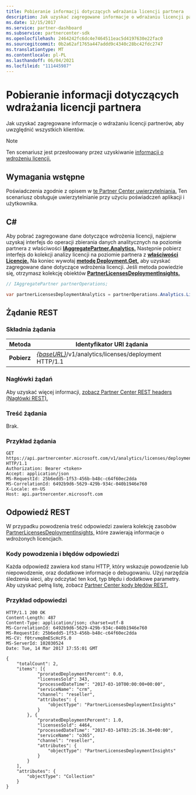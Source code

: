 ```yaml
---
title: Pobieranie informacji dotyczących wdrażania licencji partnera
description: Jak uzyskać zagregowane informacje o wdrażaniu licencji partnerów, aby uwzględnić wszystkich klientów.
ms.date: 12/15/2017
ms.service: partner-dashboard
ms.subservice: partnercenter-sdk
ms.openlocfilehash: 2464242fc6dc4e7464511eac5d4197630e22fac0
ms.sourcegitcommit: 0b2a62af1765a447addd9c4340c28bc42fdc2747
ms.translationtype: MT
ms.contentlocale: pl-PL
ms.lasthandoff: 06/04/2021
ms.locfileid: "111445987"
---
```

# <a name="get-partner-licenses-deployment-information"></a>Pobieranie informacji dotyczących wdrażania licencji partnera

Jak uzyskać zagregowane informacje o wdrażaniu licencji partnerów, aby uwzględnić wszystkich klientów.

> [!NOTE]
> Ten scenariusz jest przesłoowany przez uzyskiwanie [informacji o wdrożeniu licencji.](get-licenses-deployment-information.md)

## <a name="prerequisites"></a>Wymagania wstępne

Poświadczenia zgodnie z opisem w [te Partner Center uwierzytelniania.](partner-center-authentication.md) Ten scenariusz obsługuje uwierzytelnianie przy użyciu poświadczeń aplikacji i użytkownika.

## <a name="c"></a>C\#

Aby pobrać zagregowane dane dotyczące wdrożenia licencji, najpierw uzyskaj interfejs do operacji zbierania danych analitycznych na poziomie partnera z właściwości [**IAggregatePartner.Analytics.**](/dotnet/api/microsoft.store.partnercenter.ipartner.analytics) Następnie pobierz interfejs do kolekcji analizy licencji na poziomie partnera z [**właściwości Licencje.**](/dotnet/api/microsoft.store.partnercenter.analytics.ipartneranalyticscollection.licenses) Na koniec wywołaj [**metodę Deployment.Get,**](/dotnet/api/microsoft.store.partnercenter.genericoperations.ientireentitycollectionretrievaloperations-2.get) aby uzyskać zagregowane dane dotyczące wdrożenia licencji. Jeśli metoda powiedzie się, otrzymasz kolekcję obiektów [**PartnerLicensesDeploymentInsights.**](/dotnet/api/microsoft.store.partnercenter.models.analytics.partnerlicensesdeploymentinsights)

``` csharp
// IAggregatePartner partnerOperations;

var partnerLicensesDeploymentAnalytics = partnerOperations.Analytics.Licenses.Deployment.Get();
```

## <a name="rest-request"></a>Żądanie REST

### <a name="request-syntax"></a>Składnia żądania

| Metoda  | Identyfikator URI żądania                                                                           |
|---------|---------------------------------------------------------------------------------------|
| **Pobierz** | [*{baseURL}*](partner-center-rest-urls.md)/v1/analytics/licenses/deployment HTTP/1.1 |

### <a name="request-headers"></a>Nagłówki żądań

Aby uzyskać więcej informacji, [zobacz Partner Center REST headers (Nagłówki REST).](headers.md)

### <a name="request-body"></a>Treść żądania

Brak.

### <a name="request-example"></a>Przykład żądania

```http
GET https://api.partnercenter.microsoft.com/v1/analytics/licenses/deployment HTTP/1.1
Authorization: Bearer <token>
Accept: application/json
MS-RequestId: 25b6edd5-1f53-456b-b48c-c64f60ec2dda
MS-CorrelationId: 6492b9d6-5629-429b-934c-040b1946e760
X-Locale: en-US
Host: api.partnercenter.microsoft.com
```

## <a name="rest-response"></a>Odpowiedź REST

W przypadku powodzenia treść odpowiedzi zawiera kolekcję zasobów [PartnerLicensesDeploymentInsights,](analytics-resources.md#partnerlicensesdeploymentinsights) które zawierają informacje o wdrożonych licencjach.

### <a name="response-success-and-error-codes"></a>Kody powodzenia i błędów odpowiedzi

Każda odpowiedź zawiera kod stanu HTTP, który wskazuje powodzenie lub niepowodzenie, oraz dodatkowe informacje o debugowaniu. Użyj narzędzia śledzenia sieci, aby odczytać ten kod, typ błędu i dodatkowe parametry. Aby uzyskać pełną listę, zobacz [Partner Center kody błędów REST.](error-codes.md)

### <a name="response-example"></a>Przykład odpowiedzi

```http
HTTP/1.1 200 OK
Content-Length: 487
Content-Type: application/json; charset=utf-8
MS-CorrelationId: 6492b9d6-5629-429b-934c-040b1946e760
MS-RequestId: 25b6edd5-1f53-456b-b48c-c64f60ec2dda
MS-CV: f0trvmq8mEScHcFS.0
MS-ServerId: 102030524
Date: Tue, 14 Mar 2017 17:55:01 GMT

{
    "totalCount": 2,
    "items": [{
            "proratedDeploymentPercent": 0.0,
            "licensesSold": 343,
            "processedDateTime": "2017-03-10T00:00:00+00:00",
            "serviceName": "crm",
            "channel": "reseller",
            "attributes": {
                "objectType": "PartnerLicensesDeploymentInsights"
            }
        }, {
            "proratedDeploymentPercent": 1.0,
            "licensesSold": 4464,
            "processedDateTime": "2017-03-14T03:25:16.36+00:00",
            "serviceName": "o365",
            "channel": "reseller",
            "attributes": {
                "objectType": "PartnerLicensesDeploymentInsights"
            }
        }
    ],
    "attributes": {
        "objectType": "Collection"
    }
}
```
